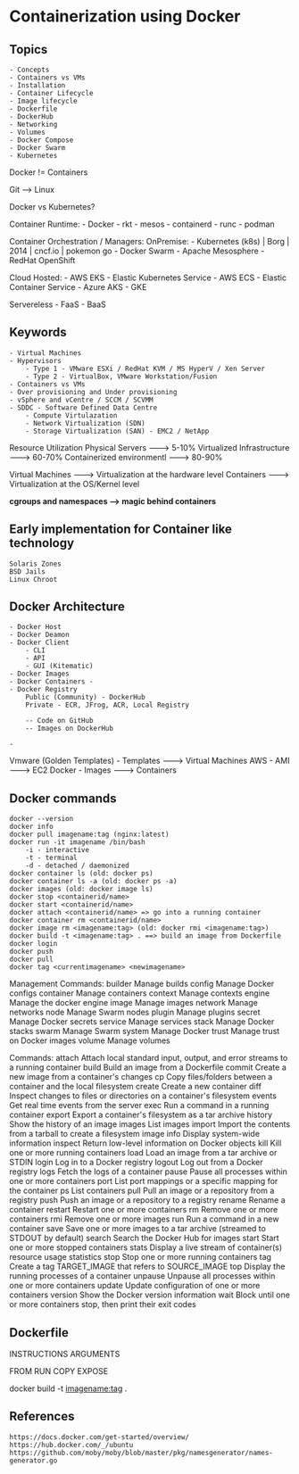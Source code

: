 ## ########################
# Containerization using Docker
## ########################

## Topics

    - Concepts
    - Containers vs VMs
    - Installation
    - Container Lifecycle
    - Image lifecycle
    - Dockerfile
    - DockerHub
    - Networking
    - Volumes
    - Docker Compose
    - Docker Swarm
    - Kubernetes

Docker != Containers

Git --> Linux

Docker vs Kubernetes?

Container Runtime: 
    - Docker
    - rkt
    - mesos
    - containerd
    - runc
    - podman

Container Orchestration / Managers:
  OnPremise:
    - Kubernetes (k8s) | Borg | 2014 | cncf.io | pokemon go
    - Docker Swarm
    - Apache Mesosphere
    - RedHat OpenShift

  Cloud Hosted:
    - AWS EKS - Elastic Kubernetes Service 
    - AWS ECS -  Elastic Container Service
    - Azure AKS
    - GKE

Servereless
    - FaaS
    - BaaS


## Keywords

    - Virtual Machines
    - Hypervisors 
        - Type 1 - VMware ESXi / RedHat KVM / MS HyperV / Xen Server
        - Type 2 - VirtualBox, VMware Workstation/Fusion
    - Containers vs VMs
    - Over provisioning and Under provisioning
    - vSphere and vCentre / SCCM / SCVMM
    - SDDC - Software Defined Data Centre
        - Compute Virtulazation
        - Network Virtualization (SDN)
        - Storage Virtualization (SAN) - EMC2 / NetApp

Resource Utilization
    Physical Servers            ---> 5-10%
    Virtualized Infrastructure  ---> 60-70%
    Containerized environmentl  ---> 80-90%

Virtual Machines ---> Virtualization at the hardware level
Containers       ---> Virtualization at the OS/Kernel level

**cgroups and namespaces --> magic behind containers**

## Early implementation for Container like technology
    Solaris Zones
    BSD Jails
    Linux Chroot

## Docker Architecture
    - Docker Host
    - Docker Deamon
    - Docker Client
        - CLI
        - API
        - GUI (Kitematic)
    - Docker Images 
    - Docker Containers - 
    - Docker Registry
        Public (Community) - DockerHub
        Private - ECR, JFrog, ACR, Local Registry
        
        -- Code on GitHub
        -- Images on DockerHub

    -

Vmware (Golden Templates)
    - Templates ---> Virtual Machines
AWS
    - AMI       ---> EC2
Docker
    - Images    ---> Containers


## Docker commands
    
    docker --version
    docker info
    docker pull imagename:tag (nginx:latest)
    docker run -it imagename /bin/bash
        -i - interactive
        -t - terminal
        -d - detached / daemonized
    docker container ls (old: docker ps)
    docker container ls -a (old: docker ps -a)
    docker images (old: docker image ls)
    docker stop <containerid/name>
    docker start <containerid/name>
    docker attach <containerid/name> => go into a running container
    docker container rm <containerid/name>
    docker image rm <imagename:tag> (old: docker rmi <imagename:tag>)
    docker build -t <imagename:tag> . ==> build an image from Dockerfile
    docker login
    docker push
    docker pull
    docker tag <currentimagename> <newimagename>



Management Commands:
  builder     Manage builds
  config      Manage Docker configs
  container   Manage containers
  context     Manage contexts
  engine      Manage the docker engine
  image       Manage images
  network     Manage networks
  node        Manage Swarm nodes
  plugin      Manage plugins
  secret      Manage Docker secrets
  service     Manage services
  stack       Manage Docker stacks
  swarm       Manage Swarm
  system      Manage Docker
  trust       Manage trust on Docker images
  volume      Manage volumes

Commands:
  attach      Attach local standard input, output, and error streams to a running container
  build       Build an image from a Dockerfile
  commit      Create a new image from a container's changes
  cp          Copy files/folders between a container and the local filesystem
  create      Create a new container
  diff        Inspect changes to files or directories on a container's filesystem
  events      Get real time events from the server
  exec        Run a command in a running container
  export      Export a container's filesystem as a tar archive
  history     Show the history of an image
  images      List images
  import      Import the contents from a tarball to create a filesystem image
  info        Display system-wide information
  inspect     Return low-level information on Docker objects
  kill        Kill one or more running containers
  load        Load an image from a tar archive or STDIN
  login       Log in to a Docker registry
  logout      Log out from a Docker registry
  logs        Fetch the logs of a container
  pause       Pause all processes within one or more containers
  port        List port mappings or a specific mapping for the container
  ps          List containers
  pull        Pull an image or a repository from a registry
  push        Push an image or a repository to a registry
  rename      Rename a container
  restart     Restart one or more containers
  rm          Remove one or more containers
  rmi         Remove one or more images
  run         Run a command in a new container
  save        Save one or more images to a tar archive (streamed to STDOUT by default)
  search      Search the Docker Hub for images
  start       Start one or more stopped containers
  stats       Display a live stream of container(s) resource usage statistics
  stop        Stop one or more running containers
  tag         Create a tag TARGET_IMAGE that refers to SOURCE_IMAGE
  top         Display the running processes of a container
  unpause     Unpause all processes within one or more containers
  update      Update configuration of one or more containers
  version     Show the Docker version information
  wait        Block until one or more containers stop, then print their exit codes


## Dockerfile

INSTRUCTIONS     ARGUMENTS

FROM <baseimage>
RUN
COPY
EXPOSE


docker build -t <imagename:tag> .











## References

    https://docs.docker.com/get-started/overview/
    https://hub.docker.com/_/ubuntu
    https://github.com/moby/moby/blob/master/pkg/namesgenerator/names-generator.go



